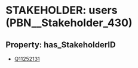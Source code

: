 # STAKEHOLDER: __users__ (PBN__Stakeholder_430)

## Property: has_StakeholderID

* [Q11252131](Q11252131)

